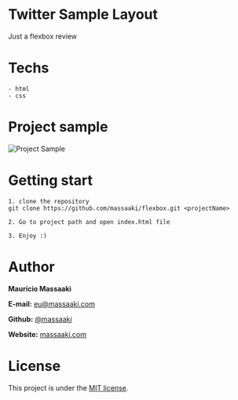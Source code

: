 # Twitter Sample Layout
Just a flexbox review


# Techs 
```
- html
- css
```

# Project sample
![Project Sample](https://github.com/massaaki/flexbox/blob/master/repo-images/project-print-01.png)


# Getting start
```
1. clone the repository
git clone https://github.com/massaaki/flexbox.git <projectName>

2. Go to project path and open index.html file

3. Enjoy :)
```


# Author
**Maurício Massaaki**

**E-mail:** eu@massaaki.com

**Github:**  [@massaaki](https://github.com/massaaki)

**Website:**  [massaaki.com](https://massaaki.com)

# License
This project is under the [MIT license](https://opensource.org/licenses/MIT).
